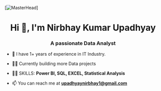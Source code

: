 [![MasterHead](https://miro.medium.com/v2/resize:fit:679/0*0JBZx8rioVbrR4vJ.gif)]
<h1 align="center">Hi 👋, I'm Nirbhay Kumar Upadhyay</h1>
<h3 align="center">A passionate Data Analyst</h3>


- 🌱 I have 1+ years of experience in IT Industry.

- 👨‍💻 Currently building more Data projects

- 👨‍💻 SKILLS: **Power BI, SQL, EXCEL, Statistical Analysis**

- 📫 You can reach me at **upadhyaynirbhay1@gmail.com**
